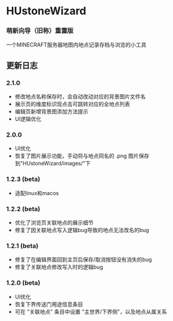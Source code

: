 # HUstoneWizard
### 萌新向导（旧称）重置版
一个MINECRAFT服务器地图内地点记录存档与浏览的小工具

## 更新日志
### 2.1.0
- 修改地点名称保存时，会自动改动对应的背景图片文件名
- 展示页的维度标识现点击可跳转对应的全地点列表
- 编辑页新增背景图添加方法提示
- UI逻辑优化
### 2.0.0
- UI优化
- 恢复了图片展示功能，手动将与地点同名的 .png 图片保存到"HUstoneWizard/images/"下
### 1.2.3 (beta)
- 适配linux和macos
### 1.2.2 (beta)
- 优化了浏览页关联地点的展示细节
- 修复了因关联地点写入逻辑bug导致的地点无法改名的bug
### 1.2.1 (beta)
- 修复了在编辑界面回到主页后保存/取消按钮没有消失的bug
- 修复了关联地点修改写入时的逻辑bug
### 1.2.0 (beta)
- UI优化
- 恢复下界传送门用途信息条目
- 可在 "关联地点" 条目中设置 "主世界/下界侧"，以及地点从属关系
